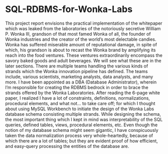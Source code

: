 # SQL-RDBMS-for-Wonka-Labs
This project report envisions the practical implementation of the whitepaper which was leaked from the laboratories of the notoriously secretive William P. Wonka III, grandson of that most famed Wonka of all, the founder of Wonka industries and the creator of the world’s most delectable candies. Wonka has suffered miserable amount of reputational damage, in spite of which, his grandson is about to recast the Wonka brand by amplifying its reach into the food ventures. These ventures extraordinarily encompass the savory baked goods and adult beverages. We will see what these are in the later sections. There are multiple teams handling the various kinds of strands which the Wonka innovation pipeline has defined. The teams include, various scientists, marketing analysts, data analysts, and many more. I have been appointed as a DBA (Database Administrator), wherein I’m responsible for creating the RDBMS bedrock in order to brace the strands offered by the Wonka Laboratories. After reading the 6-page white paper, I realized I have a lot of constraints, definitions, normalizations, procedural elements, and what not… to take care off; for which I thought about using MySQL Workbench to initiate the design of the Wonka Labs database schema consisting multiple strands. While designing the schema, the most important thing which I kept in mind was interpretability of the SQL queries, defined tables, views, procedural elements, etc. Even though the notion of my database schema might seem gigantic, I have conspicuously taken the data normalization process very whole-heartedly, because of which there are a lot of tables; but they are evident proof of how efficient, and easy-query processing the entities of the database are.
